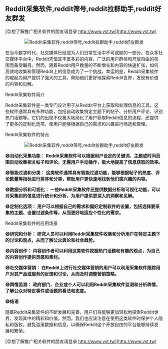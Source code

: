 ## **Reddit采集软件,reddit筛号,reddit拉群助手,reddit好友群发**

[😍想了解推广相关软件的朋友请登录 http://www.vst.tw](http://www.vst.tw)

 <center><img src="https://vst.tw/MP4/tuiguang/png/3.png" alt="Reddit采集软件,reddit筛号,reddit拉群助手,reddit好友群发"></center>

在当今数字时代，社交媒体已经成为人们日常生活中不可或缺的一部分。在众多社交媒体平台中，Reddit凭借其丰富多彩的内容、广泛的用户群体和开放自由的氛围而备受瞩目。然而，随着Reddit用户数量的不断增长和内容的快速扩张，如何高效地收集和管理Reddit上的信息成为了一个挑战。幸运的是，Reddit采集软件的崛起为用户提供了强大的工具，帮助他们更好地探索Reddit世界，发现有价值的内容和见解。

Reddit采集软件简介

Reddit采集软件是一类专门设计用于从Reddit平台上获取和处理信息的工具。这些软件通常具有多种功能，包括自动收集特定主题下的帖子、分析用户评论、识别热门话题等。它们的出现不仅极大地简化了用户获取Reddit信息的流程，还提供了更多的定制化选项，使用户能够根据自己的需求和兴趣进行筛选和管理。

Reddit采集软件的特点

 <center><img src="https://vst.tw/MP4/tuiguang/png/4.png" alt="Reddit采集软件,reddit筛号,reddit拉群助手,reddit好友群发"></center>

**😄自动化采集功能： Reddit采集软件可以根据用户设定的关键词、主题或时间范围自动收集相关帖子和评论，无需用户手动操作，极大地提高了信息获取的效率。**

**😄智能过滤和分类： 这类软件通常具有智能过滤功能，能够根据帖子的热度、评论数量等指标进行排序和分类，帮助用户更快速地找到他们感兴趣的内容。**

**😄数据分析和可视化： 一些Reddit采集软件还提供数据分析和可视化功能，可以对采集到的信息进行统计和分析，为用户提供更深入的洞察和见解。**

**😄定制化选项： 用户可以根据自己的需求和偏好定制软件的设置，包括选择要采集的主题、设置过滤条件等，从而更好地适应个性化的需求。**

Reddit采集软件的应用场景

**😄研究和分析： 研究人员可以利用Reddit采集软件收集和分析用户在特定主题下的讨论和观点，从而了解公众舆论和社会趋势。**

**😄内容创作： 内容创作者可以利用这类软件挖掘热门话题和有趣的观点，为自己的内容创作提供灵感和素材。**

**😄社交媒体营销： 在Reddit上进行社交媒体营销的用户可以利用采集软件跟踪用户对其产品或服务的反馈和讨论，从而及时调整营销策略。**

**😄舆情监测： 政府部门、企业或个人可以利用Reddit采集软件监测和分析舆情，了解公众对特定事件或话题的看法和态度。**

**😄结语**

随着Reddit采集软件的不断发展和完善，用户们将能够更加轻松地探索Reddit世界，发现其中的精彩和价值。然而，我们也应该注意在使用这类软件时保护个人隐私和版权，避免滥用数据和信息，以确保Reddit这个开放自由的平台能够持续发展和繁荣。

[😍想了解推广相关软件的朋友请登录 http://www.vst.tw](http://www.vst.tw)



